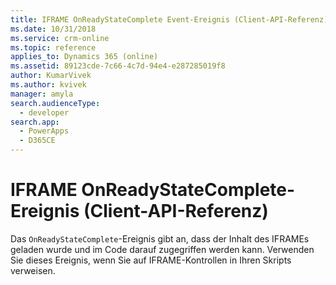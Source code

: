 ```yaml
---
title: IFRAME OnReadyStateComplete Event-Ereignis (Client-API-Referenz) in modellgestützten Apps| MicrosoftDocs
ms.date: 10/31/2018
ms.service: crm-online
ms.topic: reference
applies_to: Dynamics 365 (online)
ms.assetid: 89123cde-7c66-4c7d-94e4-e287285019f8
author: KumarVivek
ms.author: kvivek
manager: amyla
search.audienceType:
  - developer
search.app:
  - PowerApps
  - D365CE
---
```

# <a name="iframe-onreadystatecomplete-event-client-api-reference"></a>IFRAME OnReadyStateComplete-Ereignis (Client-API-Referenz)



Das `OnReadyStateComplete`-Ereignis gibt an, dass der Inhalt des IFRAMEs geladen wurde und im Code darauf zugegriffen werden kann. Verwenden Sie dieses Ereignis, wenn Sie auf IFRAME-Kontrollen in Ihren Skripts verweisen. 



